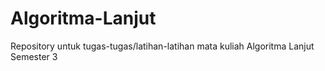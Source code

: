 # Algoritma-Lanjut
Repository untuk tugas-tugas/latihan-latihan mata kuliah Algoritma Lanjut Semester 3
